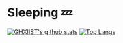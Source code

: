 # Sleeping :zzz:

[![GHXIIST's github stats](https://github-readme-stats.vercel.app/api?username=GHXIIST&show_icons=true&theme=tokyonight)](https://github.com/GHXIIST/github-readme-stats)
[![Top Langs](https://github-readme-stats.vercel.app/api/top-langs/?username=GHXIIST&theme=tokyonight)](https://github.com/GHXIIST/github-readme-stats)


<!--
**GHXIIST/GHXIIST** is a ✨ _special_ ✨ repository because its `README.md` (this file) appears on your GitHub profile.

Here are some ideas to get you started:

- 🔭 I’m currently working on ...
- 🌱 I’m currently learning ...
- 👯 I’m looking to collaborate on ...
- 🤔 I’m looking for help with ...
- 💬 Ask me about ...
- 📫 How to reach me: ...
- 😄 Pronouns: ...
- ⚡ Fun fact: ...
-->
